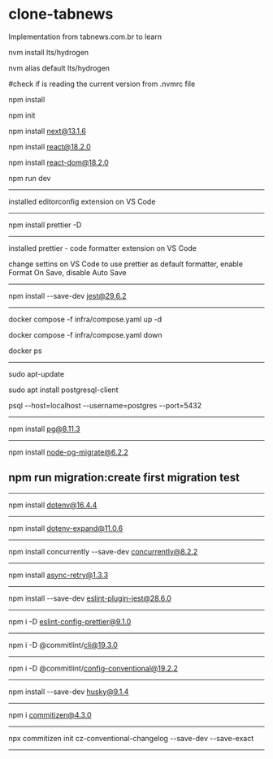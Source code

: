 # clone-tabnews

Implementation from tabnews.com.br to learn

nvm install lts/hydrogen

nvm alias default lts/hydrogen

#check if is reading the current version from .nvmrc file

npm install

npm init

npm install next@13.1.6

npm install react@18.2.0

npm install react-dom@18.2.0

npm run dev

---

installed editorconfig extension on VS Code

---

npm install prettier -D

---

installed prettier - code formatter extension on VS Code

change settins on VS Code to use prettier as default formatter, enable Format On Save, disable Auto Save

---

npm install --save-dev jest@29.6.2

---

docker compose -f infra/compose.yaml up -d

docker compose -f infra/compose.yaml down

docker ps

---

sudo apt-update

sudo apt install postgresql-client

psql --host=localhost --username=postgres --port=5432

---

npm install pg@8.11.3

---

npm install node-pg-migrate@6.2.2

## npm run migration:create first migration test

---

npm install dotenv@16.4.4

---

npm install dotenv-expand@11.0.6

---

npm install concurrently --save-dev concurrently@8.2.2

---

npm install async-retry@1.3.3

---

npm install --save-dev eslint-plugin-jest@28.6.0

---

npm i -D eslint-config-prettier@9.1.0

---

npm i -D @commitlint/cli@19.3.0

---

npm i -D @commitlint/config-conventional@19.2.2

---

npm install --save-dev husky@9.1.4

---

npm i commitizen@4.3.0

---

npx commitizen init cz-conventional-changelog --save-dev --save-exact

---
